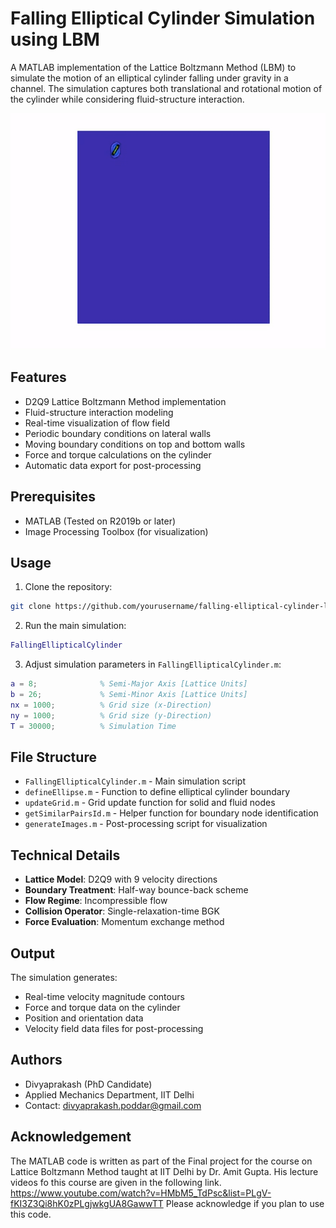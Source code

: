 # Falling Elliptical Cylinder Simulation using LBM

A MATLAB implementation of the Lattice Boltzmann Method (LBM) to simulate the motion of an elliptical cylinder falling under gravity in a channel. The simulation captures both translational and rotational motion of the cylinder while considering fluid-structure interaction.
<p align="center">
  <img src="lbm.gif" alt="Animation" />
</p>

## Features

- D2Q9 Lattice Boltzmann Method implementation
- Fluid-structure interaction modeling
- Real-time visualization of flow field
- Periodic boundary conditions on lateral walls
- Moving boundary conditions on top and bottom walls
- Force and torque calculations on the cylinder
- Automatic data export for post-processing

## Prerequisites

- MATLAB (Tested on R2019b or later)
- Image Processing Toolbox (for visualization)

## Usage

1. Clone the repository:
```bash
git clone https://github.com/yourusername/falling-elliptical-cylinder-lbm.git
```

2. Run the main simulation:
```matlab
FallingEllipticalCylinder
```

3. Adjust simulation parameters in `FallingEllipticalCylinder.m`:
```matlab
a = 8;              % Semi-Major Axis [Lattice Units]
b = 26;             % Semi-Minor Axis [Lattice Units]
nx = 1000;          % Grid size (x-Direction)
ny = 1000;          % Grid size (y-Direction)
T = 30000;          % Simulation Time
```

## File Structure

- `FallingEllipticalCylinder.m` - Main simulation script
- `defineEllipse.m` - Function to define elliptical cylinder boundary
- `updateGrid.m` - Grid update function for solid and fluid nodes
- `getSimilarPairsId.m` - Helper function for boundary node identification
- `generateImages.m` - Post-processing script for visualization

## Technical Details

- **Lattice Model**: D2Q9 with 9 velocity directions
- **Boundary Treatment**: Half-way bounce-back scheme
- **Flow Regime**: Incompressible flow
- **Collision Operator**: Single-relaxation-time BGK
- **Force Evaluation**: Momentum exchange method

## Output

The simulation generates:
- Real-time velocity magnitude contours
- Force and torque data on the cylinder
- Position and orientation data
- Velocity field data files for post-processing

## Authors

- Divyaprakash (PhD Candidate)
- Applied Mechanics Department, IIT Delhi
- Contact: divyaprakash.poddar@gmail.com

## Acknowledgement
The MATLAB code is written as part of the Final project for the course on Lattice Boltzmann Method taught at IIT Delhi by Dr. Amit Gupta.
His lecture videos fo this course are given in the following link.
https://www.youtube.com/watch?v=HMbM5_TdPsc&list=PLgV-fKI3Z3Qi8hK0zPLgjwkgUA8GawwTT
Please acknowledge if you plan to use this code.

